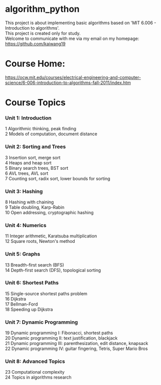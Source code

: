 # algorithm_python
This project is about implementing basic algorithms based on 'MIT 6.006 - Introduction to algorithms'.  
This project is created only for study.  
Welcome to communicate with me via my email on my homepage: 
https://github.com/kaiwang19  

# Course Home:
https://ocw.mit.edu/courses/electrical-engineering-and-computer-science/6-006-introduction-to-algorithms-fall-2011/index.htm

# Course Topics
### Unit 1: Introduction  
1	Algorithmic thinking, peak finding  
2	Models of computation, document distance  

### Unit 2: Sorting and Trees    
3	Insertion sort, merge sort  
4	Heaps and heap sort  
5	Binary search trees, BST sort  
6	AVL trees, AVL sort  
7	Counting sort, radix sort, lower bounds for sorting  

### Unit 3: Hashing  
8	Hashing with chaining  
9	Table doubling, Karp-Rabin  
10	Open addressing, cryptographic hashing  

### Unit 4: Numerics  
11	Integer arithmetic, Karatsuba multiplication  
12	Square roots, Newton's method  

### Unit 5: Graphs  
13	Breadth-first search (BFS)  
14	Depth-first search (DFS), topological sorting  

### Unit 6: Shortest Paths  
15	Single-source shortest paths problem  
16	Dijkstra  
17	Bellman-Ford  
18	Speeding up Dijkstra  

### Unit 7: Dynamic Programming  
19	Dynamic programming I: Fibonacci, shortest paths  
20	Dynamic programming II: text justification, blackjack  
21	Dynamic programming III: parenthesization, edit distance, knapsack  
22	Dynamic programming IV: guitar fingering, Tetris, Super Mario Bros  

### Unit 8: Advanced Topics  
23	Computational complexity  
24	Topics in algorithms research  
